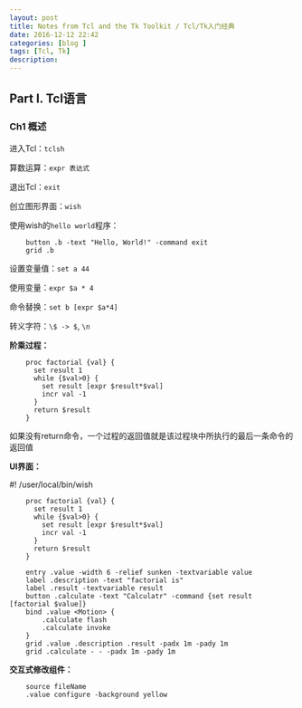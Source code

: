 ```yaml
---
layout: post
title: Notes from Tcl and the Tk Toolkit / Tcl/Tk入门经典
date: 2016-12-12 22:42
categories: [blog ]
tags: [Tcl, Tk]
description:
---
```



## Part I. Tcl语言

### Ch1 概述

进入Tcl：`tclsh`

算数运算：`expr 表达式`

退出Tcl：`exit`

创立图形界面：`wish`

使用wish的`hello world`程序：

		button .b -text "Hello, World!" -command exit
		grid .b

设置变量值：`set a 44`

使用变量：`expr $a * 4`

命令替换：`set b [expr $a*4]`

转义字符：`\$ -> $`, `\n`

**阶乘过程：**

		proc factorial {val} {
		  set result 1
		  while {$val>0} {
		    set result [expr $result*$val]
		    incr val -1
		  }
		  return $result
		}

如果没有return命令，一个过程的返回值就是该过程块中所执行的最后一条命令的返回值

**UI界面：**

#! /user/local/bin/wish

		proc factorial {val} {
		  set result 1
		  while {$val>0} {
		    set result [expr $result*$val]
		    incr val -1
		  }
		  return $result
		}

		entry .value -width 6 -relief sunken -textvariable value
		label .description -text "factorial is"
		label .result -textvariable result
		button .calculate -text "Calculatr" -command {set result [factorial $value]}
		bind .value <Motion> {
		    .calculate flash
		    .calculate invoke
		}
		grid .value .description .result -padx 1m -pady 1m
		grid .calculate - - -padx 1m -pady 1m

**交互式修改组件：**

		source fileName
		.value configure -background yellow
